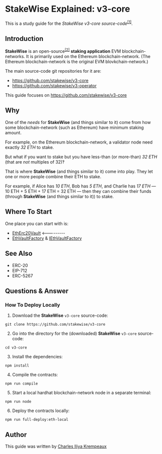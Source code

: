 # StakeWise Explained: v3-core

This is a study guide for the _StakeWise v3-core source-code_<sup>[[1]](https://github.com/stakewise/v3-core)</sup>.

## Introduction

**StakeWise** is an open-source<sup>[[2]](https://github.com/stakewise)</sup> **staking application** EVM blockchain-networks.
It is primarily used on the Ethereum blockchain-network.
(The Ethereum blockchain-network is the original EVM blovkchain-network.)

The main source-code git repositories for it are:

* https://github.com/stakewise/v3-core
* https://github.com/stakewise/v3-operator

This guide focuses on https://github.com/stakewise/v3-core

## Why

One of the _needs_ for **StakeWise** (and things similar to it) come from how some blockchain-network (such as Ethereum) have minimum staking amount.

For example, on the Ethereum blockchain-network, a validator node need exactly _32 ETH_ to stake.

But what if you want to stake but you have less-than (or more-than) _32 ETH_ (that are _not_ multiples of 32)‽

That is where **StakeWise** (and things similar to it) come into play.
They let one or more people combine their ETH to stake.

For example, if Alice has _10 ETH_, Bob has _5 ETH_, and Charlie has _17 ETH_ — 10 ETH + 5 ETH + 17 ETH = 32 ETH — then they can combine their funds (through **StakeWise** (and things similar to it)) to stake.

## Where To Start

One place you can start with is:

* [EthErc20Vault](contracts/vaults/ethereum/EthErc20Vault.sol.md) <---------
* [EthVaultFactory](contracts/vaults/ethereum/EthVaultFactory.sol.md) & [IEthVaultFactory](contracts/interfaces/IEthVaultFactory.sol.md)

## See Also

* ERC-20
* EIP-712
* ERC-5267

## Questions & Answer

### How To Deploy Locally

1. Download the **StakeWise** `v3-core` source-code:

```
git clone https://github.com/stakewise/v3-core
```

2. Go into the directory for the (downloaded)  **StakeWise** `v3-core` source-code:

```
cd v3-core
```

3. Install the dependencies:

```
npm install
```

4. Compile the contracts:

```
npm run compile
```

5. Start a local hardhat blockchain-network node in a separate terminal:

```
npm run node
```

6. Deploy the contracts locally:

```
npm run full-deploy:eth-local
```

## Author

This guide was written by [Charles Iliya Krempeaux](http://reiver.link/)
